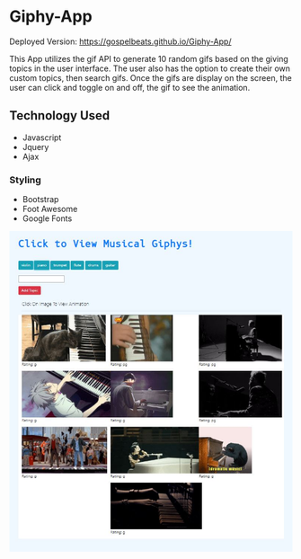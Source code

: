 # Giphy-App

Deployed Version: https://gospelbeats.github.io/Giphy-App/

This App utilizes the gif API to generate 10 random gifs based on the giving topics in the user interface. The user also has the option to create their own custom topics, then search gifs.
Once the gifs are display on the screen, the user can click and toggle on and off, the gif to see the animation.

## Technology Used

- Javascript
- Jquery
- Ajax

### Styling

- Bootstrap
- Foot Awesome
- Google Fonts


![APP Sreenshot](https://github.com/GospelBeats/Giphy-App/blob/master/gif.JPG)
